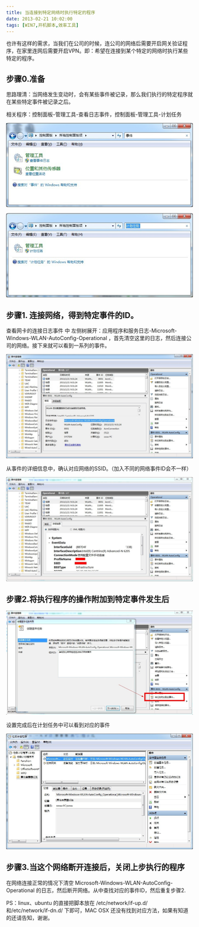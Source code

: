 ```yaml
---
title: 当连接到特定网络时执行特定的程序
date: 2013-02-21 10:02:00
tags: [WIN7,开机脚本,效率工具]
---
```



也许有这样的需求，当我们在公司的时候，连公司的网络后需要开启网关验证程序，在家里连网后需要开启VPN。即：希望在连接到某个特定的网络时执行某些特定的程序。



## 步骤0.准备

思路理清：当网络发生变动时，会有某些事件被记录，那么我们执行的特定程序就在某些特定事件被记录之后。

相关程序：控制面板-管理工具-查看日志事件，控制面板-管理工具-计划任务

![1](/images/wn-01.jpg)



![2](/images/wn-02.jpg)



## 步骤1. 连接网络，得到特定事件的ID。

查看网卡的连接日志事件 中 左侧树展开：应用程序和服务日志-Microsoft-Windows-WLAN-AutoConfig-Operational ，首先清空这里的日志，然后连接公司的网络。接下来就可以看到一系列的事件。

![2](/images/wn-11.jpg)



从事件的详细信息中，确认对应网络的SSID。（加入不同的网络事件ID会不一样）

![12](/images/wn-12.jpg)


## 步骤2.将执行程序的操作附加到特定事件发生后

![21](/images/wn-21.jpg)

设置完成后在计划任务中可以看到对应的事件

![22](/images/wn-22.jpg)



## 步骤3.当这个网络断开连接后，关闭上步执行的程序

在网络连接正常的情况下清空 Microsoft-Windows-WLAN-AutoConfig-Operational 的日志，然后断开网络。从中查找对应的事件ID，然后重复步骤2.

PS：linux、ubuntu 的直接把脚本放在 /etc/network/if-up.d/ 和/etc/network/if-dn.d/ 下即可，MAC OSX 还没有找到对应方法，如果有知道的还请告知，谢谢。
